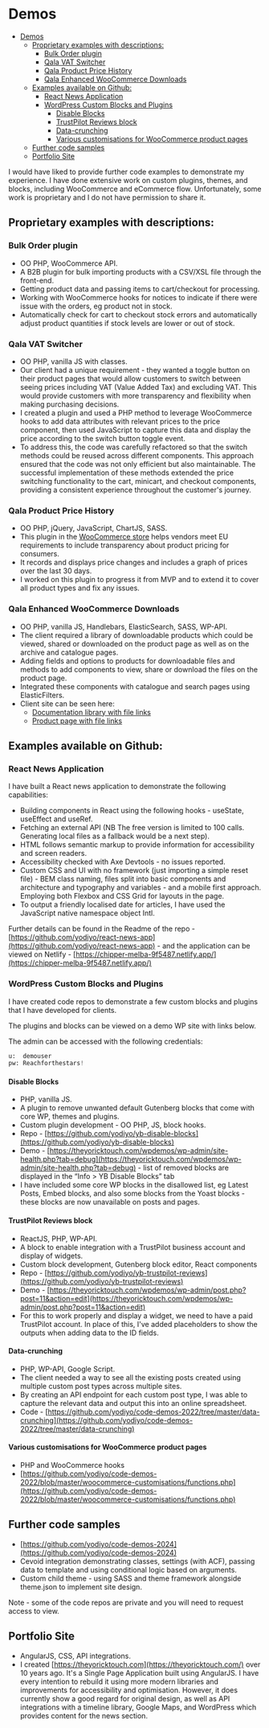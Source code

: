 # Demos

- [Demos](#demos)
  - [Proprietary examples with descriptions:](#proprietary-examples-with-descriptions)
    - [Bulk Order plugin](#bulk-order-plugin)
    - [Qala VAT Switcher](#qala-vat-switcher)
    - [Qala Product Price History](#qala-product-price-history)
    - [Qala Enhanced WooCommerce Downloads](#qala-enhanced-woocommerce-downloads)
  - [Examples available on Github:](#examples-available-on-github)
    - [React News Application](#react-news-application)
    - [WordPress Custom Blocks and Plugins](#wordpress-custom-blocks-and-plugins)
      - [Disable Blocks](#disable-blocks)
      - [TrustPilot Reviews block](#trustpilot-reviews-block)
      - [Data-crunching](#data-crunching)
      - [Various customisations for WooCommerce product pages](#various-customisations-for-woocommerce-product-pages)
  - [Further code samples](#further-code-samples)
  - [Portfolio Site](#portfolio-site)


I would have liked to provide further code examples to demonstrate my experience. I have done extensive work on custom plugins, themes, and blocks, including WooCommerce and eCommerce flow. Unfortunately, some work is proprietary and I do not have permission to share it.

## Proprietary examples with descriptions:

### Bulk Order plugin
* OO PHP, WooCommerce API.
* A B2B plugin for bulk importing products with a CSV/XSL file through the front-end.
* Getting product data and passing items to cart/checkout for processing.
* Working with WooCommerce hooks for notices to indicate if there were issue with the orders, eg product not in stock.
* Automatically check for cart to checkout stock errors and automatically adjust product quantities if stock levels are lower or out of stock.


### Qala VAT Switcher
* OO PHP, vanilla JS with classes.
* Our client had a unique requirement - they wanted a toggle button on their product pages that would allow customers to switch between seeing prices including VAT (Value Added Tax) and excluding VAT. This would provide customers with more transparency and flexibility when making purchasing decisions.
* I created a plugin and used a PHP method to leverage WooCommerce hooks to add data attributes with relevant prices to the price component, then used JavaScript to capture this data and display the price according to the switch button toggle event.
* To address this, the code was carefully refactored so that the switch methods could be reused across different components. This approach ensured that the code was not only efficient but also maintainable. The successful implementation of these methods extended the price switching functionality to the cart, minicart, and checkout components, providing a consistent experience throughout the customer's journey.


### Qala Product Price History
* OO PHP, jQuery, JavaScript, ChartJS, SASS.
* This plugin in the [WooCommerce store](https://woocommerce.com/document/qala-product-price-history-for-woocommerce/) helps vendors meet EU requirements to include transparency about product pricing for consumers.
* It records and displays price changes and includes a graph of prices over the last 30 days.
* I worked on this plugin to progress it from MVP and to extend it to cover all product types and fix any issues.


### Qala Enhanced WooCommerce Downloads
* OO PHP, vanilla JS, Handlebars, ElasticSearch, SASS, WP-API.
* The client required a library of downloadable products which could be viewed, shared or downloaded on the product page as well as on the archive and catalogue pages.
* Adding fields and options to products for downloadable files and methods to add components to view, share or download the files on the product page.
* Integrated these components with catalogue and search pages using ElasticFilters.
* Client site can be seen here:
    * [Documentation library with file links](https://www.sentricsafetygroup.com/datasheets-and-documentation/?brand=Castell)
    * [Product page with file links](https://www.sentricsafetygroup.com/product/ksd/)


## Examples available on Github:

### React News Application
I have built a React news application to demonstrate the following capabilities:
* Building components in React using the following hooks - useState, useEffect and useRef.
* Fetching an external API (NB The free version is limited to 100 calls. Generating local files as a fallback would be a next step).
* HTML follows semantic markup to provide information for accessibility and screen readers.
* Accessibility checked with Axe Devtools - no issues reported.
* Custom CSS and UI with no framework (just importing a simple reset file) - BEM class naming, files split into basic components and architecture and typography and variables - and a mobile first approach. Employing both Flexbox and CSS Grid for layouts in the page.
* To output a friendly localised date for articles, I have used the JavaScript native namespace object Intl.

Further details can be found in the Readme of the repo - [https://github.com/yodiyo/react-news-app](https://github.com/yodiyo/react-news-app) - and the application can be viewed on Netlify - [https://chipper-melba-9f5487.netlify.app/](https://chipper-melba-9f5487.netlify.app/)


### WordPress Custom Blocks and Plugins
I have created code repos to demonstrate a few custom blocks and plugins that I have developed for clients.

The plugins and blocks can be viewed on a demo WP site with links below.

The admin can be accessed with the following credentials:

```python
u:  demouser
pw: Reachforthestars!
```


#### Disable Blocks
* PHP, vanilla JS.
* A plugin to remove unwanted default Gutenberg blocks that come with core WP, themes and plugins.
* Custom plugin development - OO PHP, JS, block hooks.
* Repo - [https://github.com/yodiyo/yb-disable-blocks](https://github.com/yodiyo/yb-disable-blocks)
* Demo - [https://theyoricktouch.com/wpdemos/wp-admin/site-health.php?tab=debug](https://theyoricktouch.com/wpdemos/wp-admin/site-health.php?tab=debug) - list of removed blocks are displayed in the “Info > YB Disable Blocks” tab
* I have included some core WP blocks in the disallowed list, eg Latest Posts, Embed blocks, and also some blocks from the Yoast blocks - these blocks are now unavailable on posts and pages.


#### TrustPilot Reviews block
* ReactJS, PHP, WP-API.
* A block to enable integration with a TrustPilot business account and display of widgets.
* Custom block development, Gutenberg block editor, React components
* Repo - [https://github.com/yodiyo/yb-trustpilot-reviews](https://github.com/yodiyo/yb-trustpilot-reviews)
* Demo - [https://theyoricktouch.com/wpdemos/wp-admin/post.php?post=11&action=edit](https://theyoricktouch.com/wpdemos/wp-admin/post.php?post=11&action=edit)
* For this to work properly and display a widget, we need to have a paid TrustPilot account. In place of this, I've added placeholders to show the outputs when adding data to the ID fields.


#### Data-crunching
* PHP, WP-API, Google Script.
* The client needed a way to see all the existing posts created using multiple custom post types across multiple sites.
* By creating an API endpoint for each custom post type, I was able to capture the relevant data and output this into an online spreadsheet.
* Code - [https://github.com/yodiyo/code-demos-2022/tree/master/data-crunching](https://github.com/yodiyo/code-demos-2022/tree/master/data-crunching)


#### Various customisations for WooCommerce product pages
* PHP and WooCommerce hooks
* [https://github.com/yodiyo/code-demos-2022/blob/master/woocommerce-customisations/functions.php](https://github.com/yodiyo/code-demos-2022/blob/master/woocommerce-customisations/functions.php)


## Further code samples
* [https://github.com/yodiyo/code-demos-2024](https://github.com/yodiyo/code-demos-2024)
* Cevoid integration demonstrating classes, settings (with ACF), passing data to template and using conditional logic based on arguments.
* Custom child theme - using SASS and theme framework alongside theme.json to implement site design.

Note - some of the code repos are private and you will need to request access to view.


## Portfolio Site
* AngularJS, CSS, API integrations.
* I created [https://theyoricktouch.com](https://theyoricktouch.com/) over 10 years ago. It's a Single Page Application built using AngularJS. I have every intention to rebuild it using more modern libraries and improvements for accessibility and optimisation. However, it does currently show a good regard for original design, as well as API integrations with a timeline library, Google Maps, and WordPress which provides content for the news section.
